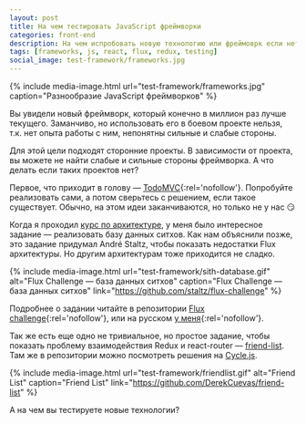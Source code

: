 ```yaml
---
layout: post
title: На чем тестировать JavaScript фреймворки
categories: front-end
description: На чем испробовать новую технологию или фреймоврк если нет сайд/пет проекта? Пара интересных задачек в этой заметке.
tags: [frameworks, js, react, flux, redux, testing]
social_image: test-framework/frameworks.jpg
---
```


{%
	include media-image.html
	url="test-framework/frameworks.jpg"
	caption="Разнообразие JavaScript фреймворков"
%}

Вы увидели новый фреймворк, который конечно в миллион раз лучше текущего. Заманчиво, но использовать его в боевом проекте нельзя, т.к. нет опыта работы с ним, непонятны сильные и слабые стороны.

Для этой цели подходят сторонние проекты. В зависимости от проекта, вы можете не найти слабые и сильные стороны фреймворка. А что делать если таких проектов нет?

<!-- more -->

Первое, что приходит в голову — [TodoMVC](http://todomvc.com){:rel='nofollow'}. Попробуйте реализовать сами, а потом сверьтесь с решением, если такое существует. Обычно, на этом идеи заканчиваются, но только не у нас 😏

Когда я проходил [курс по архитектуре](/front-end/smartjs_started_a_course_on_architecture), у меня было интересное задание — реализовать базу данных ситхов. Как нам объяснили позже, это задание придумал André Staltz, чтобы показать недостатки Flux архитектуры. Но другим архитектурам тоже приходится не сладко.

{% include media-image.html url="test-framework/sith-database.gif" alt="Flux Challenge — база данных ситхов" caption="Flux Challenge — база данных ситхов" link="https://github.com/staltz/flux-challenge" %}

Подробнее о задании читайте в репозитории [Flux challenge](https://github.com/staltz/flux-challenge){:rel='nofollow'}, или на русском [у меня](https://github.com/ymatuhin/architect/blob/master/learning-1-sith-backbone/README.md){:rel='nofollow'}.

Так же есть еще одно не тривиальное, но простое задание, чтобы показать проблему взаимодействия Redux и react-router — [friend-list](https://github.com/DerekCuevas/friend-list). Там же в репозитории можно посмотреть решения на [Cycle.js](http://cycle.js.org/).

{% include media-image.html url="test-framework/friendlist.gif" alt="Friend List" caption="Friend List" link="https://github.com/DerekCuevas/friend-list" %}

А на чем вы тестируете новые технологии?
